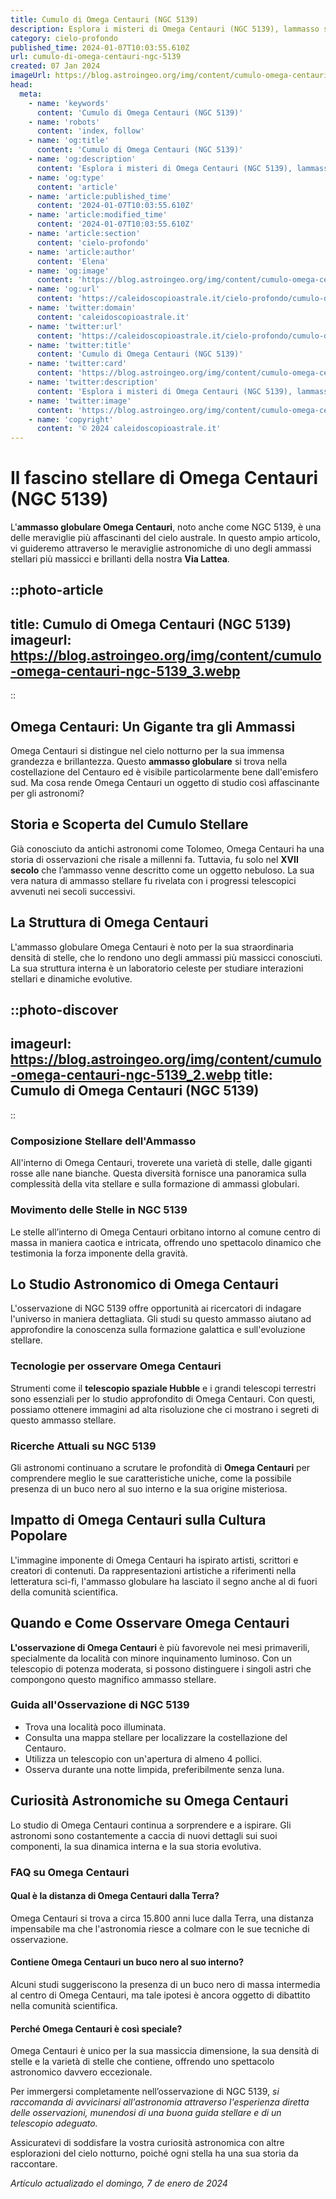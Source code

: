 ```yaml
---
title: Cumulo di Omega Centauri (NGC 5139)
description: Esplora i misteri di Omega Centauri (NGC 5139), lammasso stellare più brillante del cielo. Scopri la sua storia e segreti astronomici.
category: cielo-profondo
published_time: 2024-01-07T10:03:55.610Z
url: cumulo-di-omega-centauri-ngc-5139
created: 07 Jan 2024
imageUrl: https://blog.astroingeo.org/img/content/cumulo-omega-centauri-ngc-5139_3.webp
head:
  meta:
    - name: 'keywords'
      content: 'Cumulo di Omega Centauri (NGC 5139)'
    - name: 'robots'
      content: 'index, follow'
    - name: 'og:title'
      content: 'Cumulo di Omega Centauri (NGC 5139)'
    - name: 'og:description'
      content: 'Esplora i misteri di Omega Centauri (NGC 5139), lammasso stellare più brillante del cielo. Scopri la sua storia e segreti astronomici.'
    - name: 'og:type'
      content: 'article'
    - name: 'article:published_time'
      content: '2024-01-07T10:03:55.610Z'
    - name: 'article:modified_time'
      content: '2024-01-07T10:03:55.610Z'
    - name: 'article:section'
      content: 'cielo-profondo'
    - name: 'article:author'
      content: 'Elena'
    - name: 'og:image'
      content: 'https://blog.astroingeo.org/img/content/cumulo-omega-centauri-ngc-5139_3.webp'
    - name: 'og:url'
      content: 'https://caleidoscopioastrale.it/cielo-profondo/cumulo-di-omega-centauri-ngc-5139'
    - name: 'twitter:domain'
      content: 'caleidoscopioastrale.it'
    - name: 'twitter:url'
      content: 'https://caleidoscopioastrale.it/cielo-profondo/cumulo-di-omega-centauri-ngc-5139'
    - name: 'twitter:title'
      content: 'Cumulo di Omega Centauri (NGC 5139)'
    - name: 'twitter:card'
      content: 'https://blog.astroingeo.org/img/content/cumulo-omega-centauri-ngc-5139_3.webp'
    - name: 'twitter:description'
      content: 'Esplora i misteri di Omega Centauri (NGC 5139), lammasso stellare più brillante del cielo. Scopri la sua storia e segreti astronomici.'
    - name: 'twitter:image'
      content: 'https://blog.astroingeo.org/img/content/cumulo-omega-centauri-ngc-5139_3.webp'
    - name: 'copyright'
      content: '© 2024 caleidoscopioastrale.it'
---
```

# Il fascino stellare di **Omega Centauri** (NGC 5139)

L'**ammasso globulare Omega Centauri**, noto anche come NGC 5139, è una delle meraviglie più affascinanti del cielo australe. In questo ampio articolo, vi guideremo attraverso le meraviglie astronomiche di uno degli ammassi stellari più massicci e brillanti della nostra **Via Lattea**.

::photo-article
---
title: Cumulo di Omega Centauri (NGC 5139)
imageurl: https://blog.astroingeo.org/img/content/cumulo-omega-centauri-ngc-5139_3.webp
---
::

## Omega Centauri: Un Gigante tra gli Ammassi

Omega Centauri si distingue nel cielo notturno per la sua immensa grandezza e brillantezza. Questo **ammasso globulare** si trova nella costellazione del Centauro ed è visibile particolarmente bene dall'emisfero sud. Ma cosa rende Omega Centauri un oggetto di studio così affascinante per gli astronomi?

## Storia e Scoperta del Cumulo **Stellare**

Già conosciuto da antichi astronomi come Tolomeo, Omega Centauri ha una storia di osservazioni che risale a millenni fa. Tuttavia, fu solo nel **XVII secolo** che l’ammasso venne descritto come un oggetto nebuloso. La sua vera natura di ammasso stellare fu rivelata con i progressi telescopici avvenuti nei secoli successivi.

## La Struttura di Omega Centauri

L'ammasso globulare Omega Centauri è noto per la sua straordinaria densità di stelle, che lo rendono uno degli ammassi più massicci conosciuti. La sua struttura interna è un laboratorio celeste per studiare interazioni stellari e dinamiche evolutive.

::photo-discover
---
imageurl: https://blog.astroingeo.org/img/content/cumulo-omega-centauri-ngc-5139_2.webp
title: Cumulo di Omega Centauri (NGC 5139)
---
::

### Composizione Stellare dell'Ammasso

All'interno di Omega Centauri, troverete una varietà di stelle, dalle giganti rosse alle nane bianche. Questa diversità fornisce una panoramica sulla complessità della vita stellare e sulla formazione di ammassi globulari.

### Movimento delle Stelle in NGC 5139

Le stelle all’interno di Omega Centauri orbitano intorno al comune centro di massa in maniera caotica e intricata, offrendo uno spettacolo dinamico che testimonia la forza imponente della gravità.

## Lo Studio Astronomico di **Omega Centauri**

L'osservazione di NGC 5139 offre opportunità ai ricercatori di indagare l'universo in maniera dettagliata. Gli studi su questo ammasso aiutano ad approfondire la conoscenza sulla formazione galattica e sull'evoluzione stellare.

### Tecnologie per osservare Omega Centauri

Strumenti come il **telescopio spaziale Hubble** e i grandi telescopi terrestri sono essenziali per lo studio approfondito di Omega Centauri. Con questi, possiamo ottenere immagini ad alta risoluzione che ci mostrano i segreti di questo ammasso stellare.

### Ricerche Attuali su NGC 5139

Gli astronomi continuano a scrutare le profondità di **Omega Centauri** per comprendere meglio le sue caratteristiche uniche, come la possibile presenza di un buco nero al suo interno e la sua origine misteriosa.

## Impatto di Omega Centauri sulla **Cultura Popolare**

L'immagine imponente di Omega Centauri ha ispirato artisti, scrittori e creatori di contenuti. Da rappresentazioni artistiche a riferimenti nella letteratura sci-fi, l'ammasso globulare ha lasciato il segno anche al di fuori della comunità scientifica.

## Quando e Come Osservare Omega Centauri

**L'osservazione di Omega Centauri** è più favorevole nei mesi primaverili, specialmente da località con minore inquinamento luminoso. Con un telescopio di potenza moderata, si possono distinguere i singoli astri che compongono questo magnifico ammasso stellare.

### Guida all'Osservazione di NGC 5139

- Trova una località poco illuminata.
- Consulta una mappa stellare per localizzare la costellazione del Centauro.
- Utilizza un telescopio con un'apertura di almeno 4 pollici.
- Osserva durante una notte limpida, preferibilmente senza luna.

## Curiosità Astronomiche su Omega Centauri

Lo studio di Omega Centauri continua a sorprendere e a ispirare. Gli astronomi sono costantemente a caccia di nuovi dettagli sui suoi componenti, la sua dinamica interna e la sua storia evolutiva.

### FAQ su **Omega Centauri**

#### Qual è la distanza di Omega Centauri dalla Terra?
Omega Centauri si trova a circa 15.800 anni luce dalla Terra, una distanza impensabile ma che l'astronomia riesce a colmare con le sue tecniche di osservazione.

#### Contiene Omega Centauri un buco nero al suo interno?
Alcuni studi suggeriscono la presenza di un buco nero di massa intermedia al centro di Omega Centauri, ma tale ipotesi è ancora oggetto di dibattito nella comunità scientifica.

#### Perché Omega Centauri è così speciale?
Omega Centauri è unico per la sua massiccia dimensione, la sua densità di stelle e la varietà di stelle che contiene, offrendo uno spettacolo astronomico davvero eccezionale.

Per immergersi completamente nell’osservazione di NGC 5139, *si raccomanda di avvicinarsi all'astronomia attraverso l'esperienza diretta delle osservazioni, munendosi di una buona guida stellare e di un telescopio adeguato.* 

Assicuratevi di soddisfare la vostra curiosità astronomica con altre esplorazioni del cielo notturno, poiché ogni stella ha una sua storia da raccontare.

_Artículo actualizado el domingo, 7 de enero de 2024_